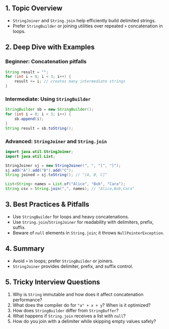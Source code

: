 ## 1. Topic Overview

- `StringJoiner` and `String.join` help efficiently build delimited strings.
- Prefer `StringBuilder` or joining utilities over repeated `+` concatenation in loops.

## 2. Deep Dive with Examples

### Beginner: Concatenation pitfalls

```java
String result = "";
for (int i = 0; i < 3; i++) {
    result += i; // creates many intermediate strings
}
```

### Intermediate: Using `StringBuilder`

```java
StringBuilder sb = new StringBuilder();
for (int i = 0; i < 3; i++) {
    sb.append(i);
}
String result = sb.toString();
```

### Advanced: `StringJoiner` and `String.join`

```java
import java.util.StringJoiner;
import java.util.List;

StringJoiner sj = new StringJoiner(", ", "[", "]");
sj.add("A").add("B").add("C");
String joined = sj.toString(); // "[A, B, C]"

List<String> names = List.of("Alice", "Bob", "Cara");
String csv = String.join(",", names); // "Alice,Bob,Cara"
```

## 3. Best Practices & Pitfalls

- Use `StringBuilder` for loops and heavy concatenations.
- Use `String.join`/`StringJoiner` for readability with delimiters, prefix, suffix.
- Beware of `null` elements in `String.join`; it throws `NullPointerException`.

## 4. Summary

- Avoid `+` in loops; prefer `StringBuilder` or joiners.
- `StringJoiner` provides delimiter, prefix, and suffix control.

## 5. Tricky Interview Questions

1. Why is `String` immutable and how does it affect concatenation performance?
2. What does the compiler do for `"a" + x + y`? When is it optimized?
3. How does `StringBuilder` differ from `StringBuffer`?
4. What happens if `String.join` receives a list with `null`?
5. How do you join with a delimiter while skipping empty values safely?
